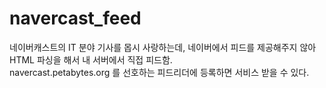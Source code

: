 navercast_feed
==============

네이버캐스트의 IT 분야 기사를 몹시 사랑하는데, 네이버에서 피드를 제공해주지 않아 HTML 파싱을 해서 내 서버에서 직접 피드함.  
navercast.petabytes.org 를 선호하는 피드리더에 등록하면 서비스 받을 수 있다.
